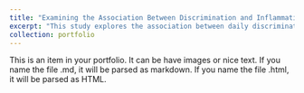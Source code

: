 ```yaml
---
title: "Examining the Association Between Discrimination and Inflammation"
excerpt: "This study explores the association between daily discrimination and inflammation burden in the Midlife in the United States (MIDUS) Refresher dataset while accounting for demographic, health, and health behavior covariates to understand potential mediating factors like BMI.​<br/><img src='/photos/500x300.png'>"
collection: portfolio
---
```


This is an item in your portfolio. It can be have images or nice text. If you name the file .md, it will be parsed as markdown. If you name the file .html, it will be parsed as HTML. 
